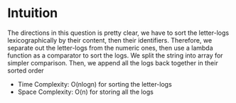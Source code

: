 # Intuition
The directions in this question is pretty clear, we have to sort the letter-logs lexicographically by their content, then their identifiers. Therefore, we separate out the letter-logs from the numeric ones, then use a lambda function as a comparator to sort the logs. We split the string into array for simpler comparison. Then, we append all the logs back together in their sorted order
* Time Complexity: O(nlogn) for sorting the letter-logs
* Space Complexity: O(n) for storing all the logs